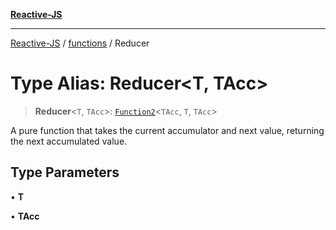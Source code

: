 [**Reactive-JS**](../../README.md)

***

[Reactive-JS](../../README.md) / [functions](../README.md) / Reducer

# Type Alias: Reducer\<T, TAcc\>

> **Reducer**\<`T`, `TAcc`\>: [`Function2`](Function2.md)\<`TAcc`, `T`, `TAcc`\>

A pure function that takes the current accumulator and next value,
returning the next accumulated value.

## Type Parameters

• **T**

• **TAcc**
